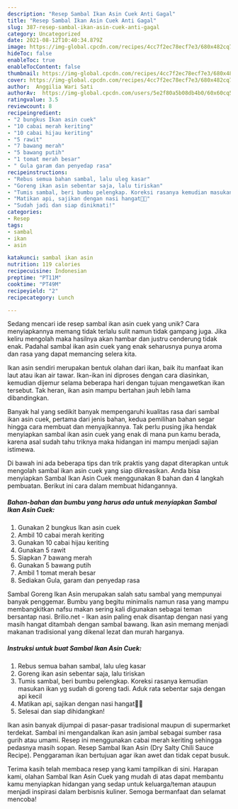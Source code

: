 ```yaml
---
description: "Resep Sambal Ikan Asin Cuek Anti Gagal"
title: "Resep Sambal Ikan Asin Cuek Anti Gagal"
slug: 387-resep-sambal-ikan-asin-cuek-anti-gagal
category: Uncategorized
date: 2021-08-12T10:40:34.879Z
image: https://img-global.cpcdn.com/recipes/4cc7f2ec78ecf7e3/680x482cq70/sambal-ikan-asin-cuek-foto-resep-utama.jpg
hideToc: false
enableToc: true
enableTocContent: false
thumbnail: https://img-global.cpcdn.com/recipes/4cc7f2ec78ecf7e3/680x482cq70/sambal-ikan-asin-cuek-foto-resep-utama.jpg
cover: https://img-global.cpcdn.com/recipes/4cc7f2ec78ecf7e3/680x482cq70/sambal-ikan-asin-cuek-foto-resep-utama.jpg
author:  Anggilia Wari Sati
authorAv:  https://img-global.cpcdn.com/users/5e2f80a5b08db4b0/60x60cq50/avatar.jpg
ratingvalue: 3.5
reviewcount: 8
recipeingredient:
- "2 bungkus Ikan asin cuek"
- "10 cabai merah keriting"
- "10 cabai hijau keriting"
- "5 rawit"
- "7 bawang merah"
- "5 bawang putih"
- "1 tomat merah besar"
- " Gula garam dan penyedap rasa"
recipeinstructions:
- "Rebus semua bahan sambal, lalu uleg kasar"
- "Goreng ikan asin sebentar saja, lalu tiriskan"
- "Tumis sambal, beri bumbu pelengkap. Koreksi rasanya kemudian masukan ikan yg sudah di goreng tadi. Aduk rata sebentar saja dengan api kecil"
- "Matikan api, sajikan dengan nasi hangat🥰🤗"
- "Sudah jadi dan siap dinikmati!"
categories:
- Resep
tags:
- sambal
- ikan
- asin

katakunci: sambal ikan asin 
nutrition: 119 calories
recipecuisine: Indonesian
preptime: "PT11M"
cooktime: "PT49M"
recipeyield: "2"
recipecategory: Lunch

---
```



Sedang mencari ide resep sambal ikan asin cuek yang unik? Cara menyiapkannya memang tidak terlalu sulit namun tidak gampang juga. Jika keliru mengolah maka hasilnya akan hambar dan justru cenderung tidak enak. Padahal sambal ikan asin cuek yang enak seharusnya punya aroma dan rasa yang dapat memancing selera kita.


Ikan asin sendiri merupakan bentuk olahan dari ikan, baik itu manfaat ikan laut atau ikan air tawar. Ikan-ikan ini diproses dengan cara diasinkan, kemudian dijemur selama beberapa hari dengan tujuan mengawetkan ikan tersebut. Tak heran, ikan asin mampu bertahan jauh lebih lama dibandingkan.

Banyak hal yang sedikit banyak mempengaruhi kualitas rasa dari sambal ikan asin cuek, pertama dari jenis bahan, kedua pemilihan bahan segar hingga cara membuat dan menyajikannya. Tak perlu pusing jika hendak menyiapkan sambal ikan asin cuek yang enak di mana pun kamu berada, karena asal sudah tahu triknya maka hidangan ini mampu menjadi sajian istimewa.


Di bawah ini ada beberapa tips dan trik praktis yang dapat diterapkan untuk mengolah sambal ikan asin cuek yang siap dikreasikan. Anda bisa menyiapkan Sambal Ikan Asin Cuek menggunakan 8 bahan dan 4 langkah pembuatan. Berikut ini cara dalam membuat hidangannya.

<!--inarticleads1-->

##### Bahan-bahan dan bumbu yang harus ada untuk menyiapkan Sambal Ikan Asin Cuek:

1. Gunakan 2 bungkus Ikan asin cuek
1. Ambil 10 cabai merah keriting
1. Gunakan 10 cabai hijau keriting
1. Gunakan 5 rawit
1. Siapkan 7 bawang merah
1. Gunakan 5 bawang putih
1. Ambil 1 tomat merah besar
1. Sediakan  Gula, garam dan penyedap rasa


Sambal Goreng Ikan Asin merupakan salah satu sambal yang mempunyai banyak penggemar. Bumbu yang begitu minimalis namun rasa yang mampu membangkitkan nafsu makan sering kali digunakan sebagai teman bersantap nasi. Brilio.net - Ikan asin paling enak disantap dengan nasi yang masih hangat ditambah dengan sambal bawang. Ikan asin memang menjadi makanan tradisional yang dikenal lezat dan murah harganya. 

<!--inarticleads2-->

##### Instruksi untuk buat Sambal Ikan Asin Cuek:

1. Rebus semua bahan sambal, lalu uleg kasar
1. Goreng ikan asin sebentar saja, lalu tiriskan
1. Tumis sambal, beri bumbu pelengkap. Koreksi rasanya kemudian masukan ikan yg sudah di goreng tadi. Aduk rata sebentar saja dengan api kecil
1. Matikan api, sajikan dengan nasi hangat🥰🤗
1. Selesai dan siap dihidangkan!

Ikan asin banyak dijumpai di pasar-pasar tradisional maupun di supermarket terdekat. Sambal ini mengandalkan ikan asin jambal sebagai sumber rasa gurih atau umami. Resep ini menggunakan cabai merah keriting sehingga pedasnya masih sopan. Resep Sambal Ikan Asin (Dry Salty Chili Sauce Recipe). Penggaraman ikan bertujuan agar ikan awet dan tidak cepat busuk. 

Terima kasih telah membaca resep yang kami tampilkan di sini. Harapan kami, olahan Sambal Ikan Asin Cuek yang mudah di atas dapat membantu kamu menyiapkan hidangan yang sedap untuk keluarga/teman ataupun menjadi inspirasi dalam berbisnis kuliner. Semoga bermanfaat dan selamat mencoba!
